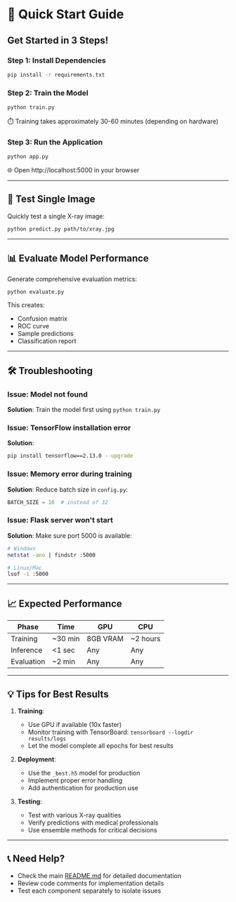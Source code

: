 # 🚀 Quick Start Guide

## Get Started in 3 Steps!

### Step 1: Install Dependencies
```bash
pip install -r requirements.txt
```

### Step 2: Train the Model
```bash
python train.py
```
⏱️ Training takes approximately 30-60 minutes (depending on hardware)

### Step 3: Run the Application
```bash
python app.py
```
🌐 Open http://localhost:5000 in your browser

---

## 🧪 Test Single Image

Quickly test a single X-ray image:
```bash
python predict.py path/to/xray.jpg
```

---

## 📊 Evaluate Model Performance

Generate comprehensive evaluation metrics:
```bash
python evaluate.py
```

This creates:
- Confusion matrix
- ROC curve
- Sample predictions
- Classification report

---

## 🛠️ Troubleshooting

### Issue: Model not found
**Solution**: Train the model first using `python train.py`

### Issue: TensorFlow installation error
**Solution**: 
```bash
pip install tensorflow==2.13.0 --upgrade
```

### Issue: Memory error during training
**Solution**: Reduce batch size in `config.py`:
```python
BATCH_SIZE = 16  # instead of 32
```

### Issue: Flask server won't start
**Solution**: Make sure port 5000 is available:
```bash
# Windows
netstat -ano | findstr :5000

# Linux/Mac
lsof -i :5000
```

---

## 📈 Expected Performance

| Phase | Time | GPU | CPU |
|-------|------|-----|-----|
| Training | ~30 min | 8GB VRAM | ~2 hours |
| Inference | <1 sec | Any | Any |
| Evaluation | ~2 min | Any | Any |

---

## 💡 Tips for Best Results

1. **Training**:
   - Use GPU if available (10x faster)
   - Monitor training with TensorBoard: `tensorboard --logdir results/logs`
   - Let the model complete all epochs for best results

2. **Deployment**:
   - Use the `_best.h5` model for production
   - Implement proper error handling
   - Add authentication for production use

3. **Testing**:
   - Test with various X-ray qualities
   - Verify predictions with medical professionals
   - Use ensemble methods for critical decisions

---

## 📞 Need Help?

- Check the main [README.md](README.md) for detailed documentation
- Review code comments for implementation details
- Test each component separately to isolate issues

